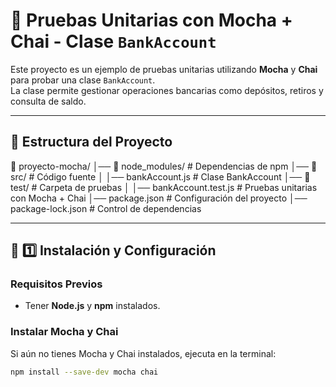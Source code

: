 # 🏦 Pruebas Unitarias con Mocha + Chai - Clase `BankAccount`

Este proyecto es un ejemplo de pruebas unitarias utilizando **Mocha** y **Chai** para probar una clase `BankAccount`.  
La clase permite gestionar operaciones bancarias como depósitos, retiros y consulta de saldo.

---

## 📂 **Estructura del Proyecto**
📁 proyecto-mocha/ 
│── 📁 node_modules/ # Dependencias de npm 
│── 📁 src/ # Código fuente 
  │ 
  │── bankAccount.js # Clase BankAccount 
│── 📁 test/ # Carpeta de pruebas 
  │ 
  │── bankAccount.test.js # Pruebas unitarias con Mocha + Chai 
│── package.json # Configuración del proyecto 
│── package-lock.json # Control de dependencias 

---

## 🚀 **1️⃣ Instalación y Configuración**
### **Requisitos Previos**
- Tener **Node.js** y **npm** instalados.

### **Instalar Mocha y Chai**
Si aún no tienes Mocha y Chai instalados, ejecuta en la terminal:

```sh
npm install --save-dev mocha chai
